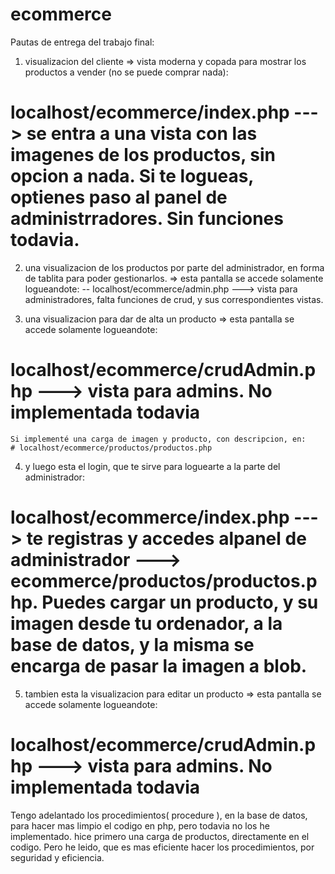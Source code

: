 # ecommerce

Pautas de entrega del trabajo final: 

1) visualizacion del cliente => vista moderna y copada para mostrar los productos a vender (no se puede comprar nada): 
# localhost/ecommerce/index.php ---> se entra a una vista con las imagenes de los productos, sin opcion a nada. Si te logueas, optienes paso al panel de administrradores. Sin funciones todavia. 


2) una visualizacion de los productos por parte del administrador, en forma de tablita para poder gestionarlos. => esta pantalla se accede solamente logueandote:
-- localhost/ecommerce/admin.php ---> vista para administradores, falta funciones de crud, y sus correspondientes vistas. 


3) una visualizacion para dar de alta un producto => esta pantalla se accede solamente logueandote: 
# localhost/ecommerce/crudAdmin.php ---> vista para admins. No implementada todavia
    Si implementé una carga de imagen y producto, con descripcion, en: 
    # localhost/ecommerce/productos/productos.php

4) y luego esta el login, que te sirve para loguearte a la parte del administrador:
# localhost/ecommerce/index.php ---> te registras y accedes alpanel de administrador ---> ecommerce/productos/productos.php. Puedes cargar un producto, y su imagen desde tu ordenador, a la base de datos, y la misma se encarga de pasar la imagen a blob.

5) tambien esta la visualizacion para editar un producto => esta pantalla se accede solamente logueandote:
# localhost/ecommerce/crudAdmin.php ---> vista para admins. No implementada todavia

Tengo adelantado los procedimientos( procedure ), en la base de datos, para hacer mas limpio el codigo en php, pero todavia no los he implementado. hice primero una carga de productos, directamente en el codigo. Pero he leido, que es mas eficiente hacer los procedimientos, por seguridad y eficiencia. 